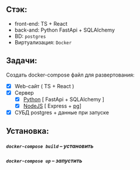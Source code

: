 ## Стэк:
- front-end: TS + React
- back-and: Python FastApi + SQLAlchemy
- BD: `postgres`
- Виртуализация: `Docker` 

## Задачи:
  Создать docker-compose файл для развертования:
  - [x] Web-сайт ( TS + React )
  - [x] Сервер
      - [x] [Python](https://github.com/Norv139/postgresDB/tree/python_server) [ FastApi + SQLAlchemy ]
      - [x] [NodeJS](https://github.com/Norv139/postgresDB/tree/nodejs_server) [ Express + [pg](https://node-postgres.com)]
  - [x] СУБД postgres + данные при запуске

## Установка:
##### `docker-compose build` – установить 
##### `docker-compose up` –  запустить 
